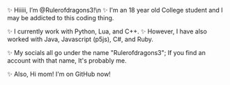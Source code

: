 ✨ Hiiiii, I’m @Rulerofdragons3!\n
✨ I'm an 18 year old College student and I may be addicted to this coding thing.

✨ I currently work with Python, Lua, and C++.
✨ However, I have also worked with Java, Javascript (p5js), C#, and Ruby.

✨ My socials all go under the name "Rulerofdragons3"; If you find an account with that name, It's probably me.

✨ Also, Hi mom! I'm on GitHub now!
<!---
Rulerofdragons3/Rulerofdragons3 is a ✨ special ✨ repository because its `README.md` (this file) appears on your GitHub profile.
You can click the Preview link to take a look at your changes.
--->
